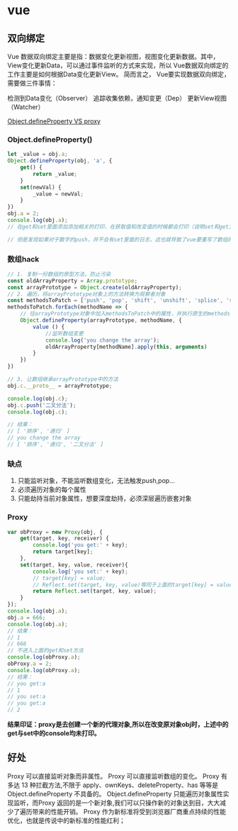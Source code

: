 <!--
 * @Author: your name
 * @Date: 2020-09-27 09:19:19
 * @LastEditTime: 2021-04-01 18:37:27
 * @LastEditors: Please set LastEditors
 * @Description: In User Settings Edit
 * @FilePath: \garbage-book\on_the_job\byself\vue.md
-->
# vue

## 双向绑定

Vue 数据双向绑定主要是指：数据变化更新视图，视图变化更新数据。其中，View变化更新Data，可以通过事件监听的方式来实现，所以 Vue数据双向绑定的工作主要是如何根据Data变化更新View。
简而言之， Vue要实现数据双向绑定，需要做三件事情：

检测到Data变化（Observer）
追踪收集依赖，通知变更（Dep）
更新View视图（Watcher）

[Object.defineProperty VS proxy](https://juejin.im/post/6876953766831063048)

### Object.defineProperty()

```js
let _value = obj.a;
Object.defineProperty(obj, 'a', {
    get() {
        return _value;
    }
    set(newVal) {
        _value = newVal;
    }
})
obj.a = 2;
console.log(obj.a);
// 在get和set里面添加添加相关的打印，在获取值和改变值的时候都会打印（说明set和get方法都被调用了

// 但是发现如果对于数字的push，并不会有set里面的日志，这也就导致了vue要重写了数组的部分方法（push，pop, shift, unshift, splice, sort, reverse）
```

### 数组hack

``` js
// 1. 复制一份数组的原型方法，防止污染
const oldArrayProperty = Array.prototype;
const arrayPrototype = Object.create(oldArrayProperty);
// 2. 遍历，将arrayPrototype对象上的方法转换为观察者对象
const methodsToPatch = ['push', 'pop', 'shift', 'unshift', 'splice', 'sort', 'reverse'];  
methodsToPatch.forEach(methodName => {
    // 往arrayPrototype对象中加入methodsToPatch中的属性，并执行原生的methodsToPatch对应的方法
    Object.defineProperty(arrayPrototype, methodName, {
        value () {
            //监听数组变更
            console.log('you change the array');
            oldArrayProperty[methodName].apply(this, arguments)
        }
    })
})

// 3. 让数组继承arrayPrototype中的方法
obj.c.__proto__ = arrayPrototype;

console.log(obj.c);
obj.c.push('二叉分法');
console.log(obj.c);

// 结果：
// [ '排序', '递归' ]
// you change the array
// [ '排序', '递归', '二叉分法' ]

```

### 缺点

1. 只能监听对象，不能监听数组变化，无法触发push,pop...
2. 必须遍历对象的每个属性
3. 只能劫持当前对象属性，想要深度劫持，必须深层遍历嵌套对象

### Proxy

```js
var obProxy = new Proxy(obj, {
    get(target, key, receiver) {
        console.log('you get:' + key);
        return target[key];
    },
    set(target, key, value, receiver){
        console.log('you set:' + key);
        // target[key] = value;
        // Reflect.set(target, key, value)等同于上面的target[key] = value;
        return Reflect.set(target, key, value);
    }
});
console.log(obj.a);
obj.a = 666;
console.log(obj.a);
// 结果：
// 1
// 666
// 不进入上面的get和set方法
console.log(obProxy.a);
obProxy.a = 2;
console.log(obProxy.a);
// 结果：
// you get:a
// 1
// you set:a
// you get:a
// 2
```

**结果印证：proxy是去创建一个新的代理对象,所以在改变原对象obj时，上述中的get与set中的console均未打印。**

## 好处

Proxy 可以直接监听对象而非属性。
Proxy 可以直接监听数组的变化。
Proxy 有多达 13 种拦截方法,不限于 apply、ownKeys、deleteProperty、has 等等是 Object.defineProperty 不具备的。
Object.defineProperty 只能遍历对象属性实现监听，而Proxy 返回的是一个新对象,我们可以只操作新的对象达到目，大大减少了遍历带来的性能开销。
Proxy 作为新标准将受到浏览器厂商重点持续的性能优化，也就是传说中的新标准的性能红利；
